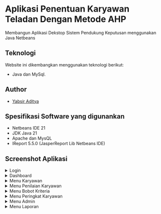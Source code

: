 # Aplikasi Penentuan Karyawan Teladan Dengan Metode AHP

Membangun Aplikasi Dekstop Sistem Pendukung Keputusan menggunakan Java Netbeans

## Teknologi 

Website ini dikembangkan menggunakan teknologi berikut:

- Java dan MySql.

## Author 

- [Yabsir Aditya](https://www.instagram.com/yabsir.y/)

## Spesifikasi Software yang digunankan
- Netbeans IDE 21
- JDK Java 21
- Apache dan MysQL
- IReport 5.5.0 (JasperReport Lib Netbeans IDE)

## Screenshot Aplikasi
<details>
  <summary>Login</summary>
  <img src="showimg/1.png" name="login">
</details>
<details>
  <summary>Dashboard</summary>
  <img src="showimg/2.png" name="Dashboard">
</details>
<details>
  <summary>Menu Karyawan</summary>
  <img src="showimg/3.png" name="Data Karyawan">
  <img src="showimg/4.png" name="Tambah Data Karyawn">
</details>
<details>
  <summary>Menu Penilaian Karyawan</summary>
  <img src="showimg/5.png" name="Data Penilaian">
  <img src="showimg/6.png" name="Tambah Data Penilaian">
</details>
<details>
  <summary>Menu Bobot Kriteria</summary>
  <img src="showimg/7.png" name="Data Bobot Kriteria">
</details>
<details>
  <summary>Menu Peringkat Karyawan</summary>
  <img src="showimg/8.png" name="Data Peringkat Karyawan">
</details>
<details>
  <summary>Menu Admin</summary>
  <img src="showimg/10.png" name="Data User">

</details>
<details>
  <summary>Menu Laporan</summary>
  <img src="showimg/9.png" name="Data Menu Laporan">
</details>
